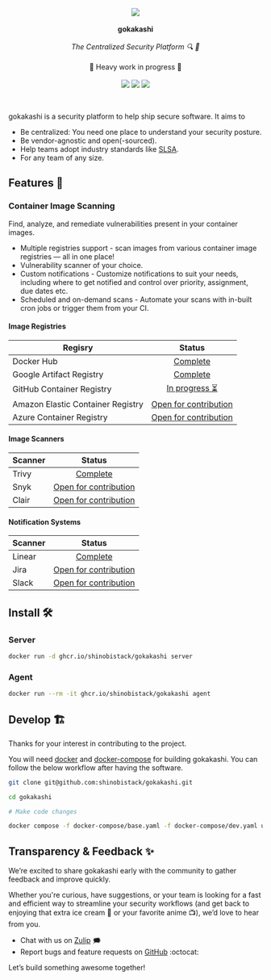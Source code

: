 <p align="center">
   <img src="https://github.com/user-attachments/assets/d5a52847-eeac-4cbc-a047-7991a003a523">
  <br><br>
  <span><b>gokakashi</b></span>
  <br><br>
  <i>The Centralized Security Platform 🔍 🚀</i>
  <br><br>
  <span>🚧 Heavy work in progress 🚧</span>
  <br><br>
  <a href="https://github.com/shinobistack/gokakashi/actions/workflows/build.yml"><image src="https://github.com/shinobistack/gokakashi/actions/workflows/build.yml/badge.svg" /></a>
  <a href="https://shinobistack.zulipchat.com/#narrow/channel/486791-gokakashi"><img src="https://img.shields.io/badge/zulip-join_chat-brightgreen.svg" /></a>
<a href="https://github.com/shinobistack/gokakashi/releases"><img src="https://img.shields.io/github/downloads/shinobistack/gokakashi/total" /></a>
</p>

&nbsp;

gokakashi is a security platform to help ship secure software. It aims to

- Be centralized: You need one place to understand your security posture.
- Be vendor-agnostic and open(-sourced).
- Help teams adopt industry standards like [SLSA](https://slsa.dev/).
- For any team of any size.

## Features 🎁

### Container Image Scanning

Find, analyze, and remediate vulnerabilities present in your container images.

- Multiple registries support - scan images from various container image registries — all in one place!
- Vulnerability scanner of your choice.
- Custom notifications - Customize notifications to suit your needs, including where to get notified and control over priority, assignment, due dates etc.
- Scheduled and on-demand scans - Automate your scans with in-built cron jobs or trigger them from your CI.

#### Image Registries

| Regisry |                                    Status                                    |
|--------------|:----------------------------------------------------------------------------:|
| Docker Hub |       [Complete](https://github.com/shinobistack/gokakashi/issues/81)        |
| Google Artifact Registry |       [Complete](https://github.com/shinobistack/gokakashi/issues/82)        |
| GitHub Container Registry |     [In progress ⏳](https://github.com/shinobistack/gokakashi/issues/83)     |
| Amazon Elastic Container Registry | [Open for contribution](https://github.com/shinobistack/gokakashi/issues/84) |
| Azure Container Registry | [Open for contribution](https://github.com/shinobistack/gokakashi/issues/85) |

#### Image Scanners

| Scanner |                                    Status                                    |
|---------|:----------------------------------------------------------------------------:|
| Trivy |       [Complete](https://github.com/shinobistack/gokakashi/issues/86)        |
| Snyk  | [Open for contribution](https://github.com/shinobistack/gokakashi/issues/87) |
| Clair | [Open for contribution](https://github.com/shinobistack/gokakashi/issues/88) |

#### Notification Systems

| Scanner |                                    Status                                    |
|---------|:----------------------------------------------------------------------------:|
| Linear  |                                 [Complete]()                                 |
| Jira    | [Open for contribution](https://github.com/shinobistack/gokakashi/issues/87) |
| Slack   | [Open for contribution](https://github.com/shinobistack/gokakashi/issues/88) |


## Install 🛠️

### Server

```sh
docker run -d ghcr.io/shinobistack/gokakashi server 
```

### Agent

```sh
docker run --rm -it ghcr.io/shinobistack/gokakashi agent
```

## Develop 🏗️

Thanks for your interest in contributing to the project.

You will need [docker](https://docs.docker.com/) and [docker-compose](https://docs.docker.com/compose/) for building gokakashi. You can follow the below workflow after having the software.

```sh
git clone git@github.com:shinobistack/gokakashi.git

cd gokakashi

# Make code changes

docker compose -f docker-compose/base.yaml -f docker-compose/dev.yaml up --build
```

## Transparency & Feedback ✨

We’re excited to share gokakashi early with the community to gather feedback and improve quickly.

Whether you're curious, have suggestions, or your team is looking for a fast and efficient way to streamline your security workflows (and get back to enjoying that extra ice cream 🍨 or your favorite anime 📺), we’d love to hear from you.

- Chat with us on [Zulip](https://shinobistack.zulipchat.com/#narrow/channel/486791-gokakashi) 🗯️
- Report bugs and feature requests on [GitHub](https://github.com/shinobistack/gokakashi/issues/new) :octocat:

Let’s build something awesome together!
